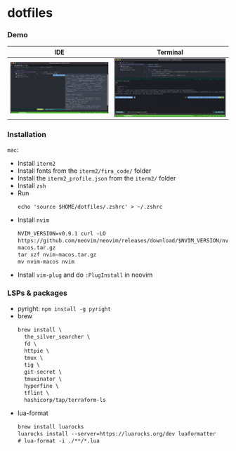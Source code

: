 # dotfiles
### Demo
IDE                           | Terminal
:----------------------------:|:-------------------------:
![](./assets/demo_first.png)  |  ![](./assets/demo_second.png)

### Installation
`mac`:
- Install `iterm2`
- Install fonts from the `iterm2/fira_code/` folder
- Install the `iterm2_profile.json` from the `iterm2/` folder
- Install `zsh`
- Run
   ```shell
   echo 'source $HOME/dotfiles/.zshrc' > ~/.zshrc
   ```
- Install `nvim`
   ```shell
   NVIM_VERSION=v0.9.1 curl -LO https://github.com/neovim/neovim/releases/download/$NVIM_VERSION/nvim-macos.tar.gz
   tar xzf nvim-macos.tar.gz
   mv nvim-macos nvim
   ```
- Install `vim-plug` and do `:PlugInstall` in neovim

### LSPs & packages 
- pyright: `npm install -g pyright`
- brew
  ```shell
  brew install \
    the_silver_searcher \
    fd \
    httpie \
    tmux \
    tig \
    git-secret \
    tmuxinator \
    hyperfine \
    tflint \
    hashicorp/tap/terraform-ls
  ```
- lua-format
  ```shell
  brew install luarocks
  luarocks install --server=https://luarocks.org/dev luaformatter
  # lua-format -i ./**/*.lua
  ```
